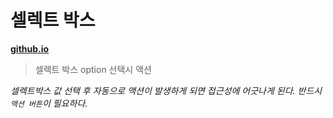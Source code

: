 # 셀렉트 박스
**[github.io](http://smilesol85.github.io/javascript/++DEV/javascript/selectbox/selectbox.html "selectbox")**

> 셀렉트 박스 option 선택시 액션  

*셀렉트박스 값 선택 후 자동으로 액션이 발생하게 되면 접근성에 어긋나게 된다. 반드시 `액션 버튼`이 필요하다.*